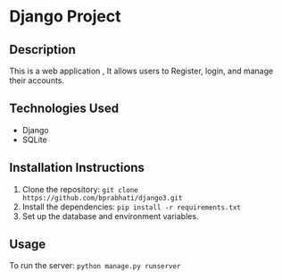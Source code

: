# Django Project

## Description
This is a web application , It allows users to Register, login, and manage their accounts.

## Technologies Used
- Django
- SQLite



## Installation Instructions
1. Clone the repository: `git clone https://github.com/bprabhati/django3.git`
2. Install the dependencies: `pip install -r requirements.txt`
3. Set up the database and environment variables.


## Usage
To run the server: `python manage.py runserver`

